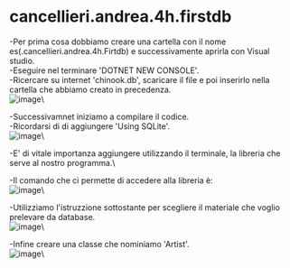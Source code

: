 # cancellieri.andrea.4h.firstdb

-Per prima cosa  dobbiamo creare una cartella con il nome es(.cancellieri.andrea.4h.Firtdb) e successivamente aprirla con Visual studio.\
-Eseguire nel terminare 'DOTNET NEW CONSOLE'.\
-Ricercare su internet 'chinook.db', scaricare il file e poi inserirlo nella cartella che abbiamo creato in precedenza.\
![image](https://user-images.githubusercontent.com/116791211/236137598-e20d86f9-08fd-469a-a19e-ad19cce52a53.png)\

-Successivamnet iniziamo a compilare il codice.\
-Ricordarsi di di aggiungere 'Using SQLite'.\
![image](https://user-images.githubusercontent.com/116791211/236141065-85bf5b05-0c91-4192-85f4-91bf31bc3fa7.png)\

-E' di vitale importanza aggiungere utilizzando il terminale, la libreria che serve al nostro programma.\


-Il comando che ci permette di accedere alla libreria è:\
![image](https://user-images.githubusercontent.com/116791211/236141928-07761fa3-177c-4742-912c-e472636509b6.png)\


-Utilizziamo l'istruzzione sottostante per scegliere il materiale che voglio prelevare da database.\
![image](https://user-images.githubusercontent.com/116791211/236141709-e9530cef-6ab5-4cf9-ad3c-85640d7214f6.png)\

-Infine creare una classe che nominiamo 'Artist'.\
![image](https://user-images.githubusercontent.com/116791211/236144013-dda4719b-3b51-4a37-a1a2-f8a0b0e063cd.png)\


